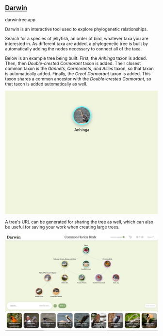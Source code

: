 ## [Darwin](https://darwintree.app)
darwintree.app

Darwin is an interactive tool used to explore phylogenetic relationships.

Search for a species of jellyfish, an order of bird, whatever taxa you are interested in.
As different taxa are added, a phylogenetic tree is built by automatically adding
the nodes necessary to connect all of the taxa.

Below is an example tree being built. First, the *Anhinga* taxon is added. Then, then *Double-crested Cormorant*
taxon is added. Their closest common taxon is the *Gannets, Cormorants, and Allies* taxon, so that taxon is automatically
added. Finally, the *Great Cormorant* taxon is added. This taxon shares a common ancestor with the *Double-crested Cormorant*, so
that taxon is added automatically as well.

![Tree building gif](public/anim.gif)

A tree's URL can be generated for sharing the tree as well, which can also be useful for saving your work
when creating large trees.

![Tree editor example with florida birds](public/scrot.png)

